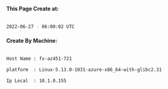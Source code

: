 
   
#### This Page Create at:

```bash

2022-06-27 - 06:00:02 UTC

```

#### Create By Machine:

```bash

Host Name : fv-az451-721

platform  : Linux-5.13.0-1031-azure-x86_64-with-glibc2.31

Ip Local  : 10.1.0.155

```

